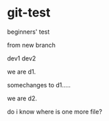 # git-test
beginners' test

from new branch

dev1
dev2

we are d1.

somechanges to d1.....




we are d2.

do i know where is one more file?